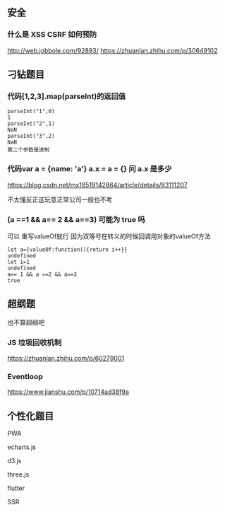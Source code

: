 

## 安全
### 什么是 XSS CSRF 如何预防 
http://web.jobbole.com/92893/
https://zhuanlan.zhihu.com/p/30649102

## 刁钻题目

### 代码[1,2,3].map(parseInt)的返回值
```
parseInt("1",0)
1
parseInt("2",1)
NaN
parseInt("3",2)
NaN
第二个参数是进制
```
### 代码var a = {name: 'a'}  a.x = a = {}  问 a.x 是多少 
https://blog.csdn.net/mx18519142864/article/details/83111207

不太懂反正这玩意正常公司一般也不考
### (a ==1 && a== 2 && a==3) 可能为 true 吗 
可以 重写valueOf就行 因为双等号在转义的时候回调用对象的valueOf方法
```
let a={valueOf:function(){return i++}}
undefined
let i=1
undefined
a== 1 && a ==2 && a==3
true
```
## 超纲题
也不算超纲吧
### JS 垃圾回收机制
https://zhuanlan.zhihu.com/p/60279001
### Eventloop
https://www.jianshu.com/p/10714ad38f9a
## 个性化题目
PWA

echarts.js 

d3.js

three.js

flutter

SSR